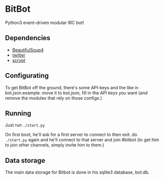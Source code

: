 # BitBot
Python3 event-driven modular IRC bot!

## Dependencies
* [BeautifulSoup4](https://pypi.python.org/pypi/beautifulsoup4)
* [twitter](https://pypi.python.org/pypi/twitter)
* [scrypt](https://pypi.python.org/pypi/scrypt)

## Configurating
To get BitBot off the ground, there's some API-keys and the like in bot.json.example. move it to bot.json, fill in the API keys you want (and remove the modules that rely on those configs.)

## Running
Just run `./start.py`

On first boot, he'll ask for a first server to connect to then exit. do `./start.py` again and he'll connect to that server and join #bitbot (to get him to join other channels, simply invite him to them.)

## Data storage
The main data storage for Bitbot is done in his sqlite3 database, bot.db.
